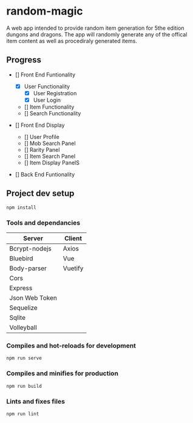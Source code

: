 # random-magic

A web app intended to provide random item generation for 5the edition dungons and dragons. The app will randomly generate any of the offical item content as well as procediraly generated items.

## Progress

- [] Front End Funtionality

  - [x] User Functionality
    - [x] User Registration
    - [x] User Login
  - [] Item Functionality
  - [] Search Functionality

- [] Front End Display

  - [] User Profile
  - [] Mob Search Panel
  - [] Rarity Panel
  - [] Item Search Panel
  - [] Item Display PanelS

- [] Back End Funtionality

## Project dev setup

```
npm install
```

### Tools and dependancies

| Server         | Client  |
| -------------- | ------- |
| Bcrypt-nodejs  | Axios   |
| Bluebird       | Vue     |
| Body-parser    | Vuetify |
| Cors           |
| Express        |
| Json Web Token |
| Sequelize      |
| Sqlite         |
| Volleyball     |

### Compiles and hot-reloads for development

```
npm run serve
```

### Compiles and minifies for production

```
npm run build
```

### Lints and fixes files

```
npm run lint
```
